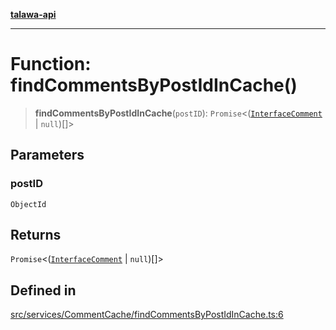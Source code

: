 [**talawa-api**](../../../../README.md)

***

# Function: findCommentsByPostIdInCache()

> **findCommentsByPostIdInCache**(`postID`): `Promise`\<([`InterfaceComment`](../../../../models/Comment/interfaces/InterfaceComment.md) \| `null`)[]\>

## Parameters

### postID

`ObjectId`

## Returns

`Promise`\<([`InterfaceComment`](../../../../models/Comment/interfaces/InterfaceComment.md) \| `null`)[]\>

## Defined in

[src/services/CommentCache/findCommentsByPostIdInCache.ts:6](https://github.com/Suyash878/talawa-api/blob/f376d03c37e9acd046e7cc983947432c95f74442/src/services/CommentCache/findCommentsByPostIdInCache.ts#L6)
